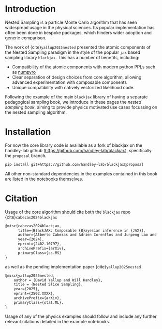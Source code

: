 # Introduction

Nested Sampling is a particle Monte Carlo algorithm that has seen widespread usage in the physical sciences. Its popular implementation has often been done in bespoke packages, which hinders wider adoption and generic comparison.

The work of {cite}`yallup2025nested` presented the atomic components of the Nested Sampling paradigm in the style of the popular `jax` based sampling library `blackjax`. This has a number of benefits, including:
- Compatibility of the atomic components with modern python PPLs such as [numpyro](https://num.pyro.ai/en/latest/index.html#)
- Clear separation of design choices from core algorithm, allowing advanced experimentation with composable components
- Unique compatibility with natively vectorized likelihood code.

Following the example of the main `blackjax` library of having a separate pedagogical sampling book, we introduce in these pages the _nested sampling book_, aiming to provide physics motivated use cases focussing on the nested sampling algorithm.

# Installation

For now the core library code is available as a fork of blackjax on the handley-lab github (https://github.com/handley-lab/blackjax), specifically the `proposal` branch.

```bash
pip install git+https://github.com/handley-lab/blackjax@proposal
```

All other non-standard dependencies in the examples contained in this book are listed in the notebooks themselves.

# Citation
Usage of the core algorithm should cite both the `blackjax` repo {cite}`cabezas2024blackjax`

```latex
@misc{cabezas2024blackjax,
      title={BlackJAX: Composable {B}ayesian inference in {JAX}},
      author={Alberto Cabezas and Adrien Corenflos and Junpeng Lao and Rémi Louf},
      year={2024},
      eprint={2402.10797},
      archivePrefix={arXiv},
      primaryClass={cs.MS}
}
```

as well as the pending implementation paper {cite}`yallup2025nested`

```latex
@misc{yallup2025nested,
    author = {David Yallup and Will Handley},
    title = {Nested Slice Sampling},
    year={2025},
    eprint={2502.XXXX},
    archivePrefix={arXiv},
    primaryClass={stat.ML},
}
```

Usage of any of the physics examples should follow and include any further relevant citations detailed in the example notebooks.

```{tableofcontents}
```

